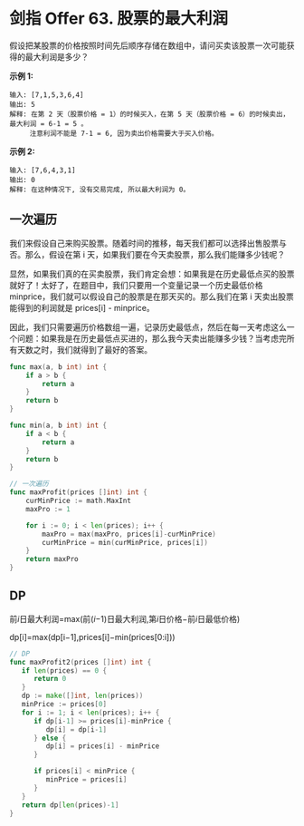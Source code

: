# 剑指 Offer 63. 股票的最大利润

假设把某股票的价格按照时间先后顺序存储在数组中，请问买卖该股票一次可能获得的最大利润是多少？

**示例 1:**

```
输入: [7,1,5,3,6,4]
输出: 5
解释: 在第 2 天（股票价格 = 1）的时候买入，在第 5 天（股票价格 = 6）的时候卖出，最大利润 = 6-1 = 5 。
     注意利润不能是 7-1 = 6, 因为卖出价格需要大于买入价格。
```

**示例 2:**

```
输入: [7,6,4,3,1]
输出: 0
解释: 在这种情况下, 没有交易完成, 所以最大利润为 0。
```

## 一次遍历

我们来假设自己来购买股票。随着时间的推移，每天我们都可以选择出售股票与否。那么，假设在第 i 天，如果我们要在今天卖股票，那么我们能赚多少钱呢？

显然，如果我们真的在买卖股票，我们肯定会想：如果我是在历史最低点买的股票就好了！太好了，在题目中，我们只要用一个变量记录一个历史最低价格 minprice，我们就可以假设自己的股票是在那天买的。那么我们在第 i 天卖出股票能得到的利润就是 prices[i] - minprice。

因此，我们只需要遍历价格数组一遍，记录历史最低点，然后在每一天考虑这么一个问题：如果我是在历史最低点买进的，那么我今天卖出能赚多少钱？当考虑完所有天数之时，我们就得到了最好的答案。

```go
func max(a, b int) int {
	if a > b {
		return a
	}
	return b
}

func min(a, b int) int {
	if a < b {
		return a
	}
	return b
}

// 一次遍历
func maxProfit(prices []int) int {
	curMinPrice := math.MaxInt
	maxPro := 1

	for i := 0; i < len(prices); i++ {
		maxPro = max(maxPro, prices[i]-curMinPrice)
		curMinPrice = min(curMinPrice, prices[i])
	}
	return maxPro
}
```

## DP

前*i*日最大利润=max(前(*i*−1)日最大利润,第*i*日价格−前*i*日最低价格)

dp[i]=max(dp[i−1],prices[i]−min(prices[0:i]))

```go
// DP
func maxProfit2(prices []int) int {
   if len(prices) == 0 {
      return 0
   }
   dp := make([]int, len(prices))
   minPrice := prices[0]
   for i := 1; i < len(prices); i++ {
      if dp[i-1] >= prices[i]-minPrice {
         dp[i] = dp[i-1]
      } else {
         dp[i] = prices[i] - minPrice
      }

      if prices[i] < minPrice {
         minPrice = prices[i]
      }
   }
   return dp[len(prices)-1]
}
```